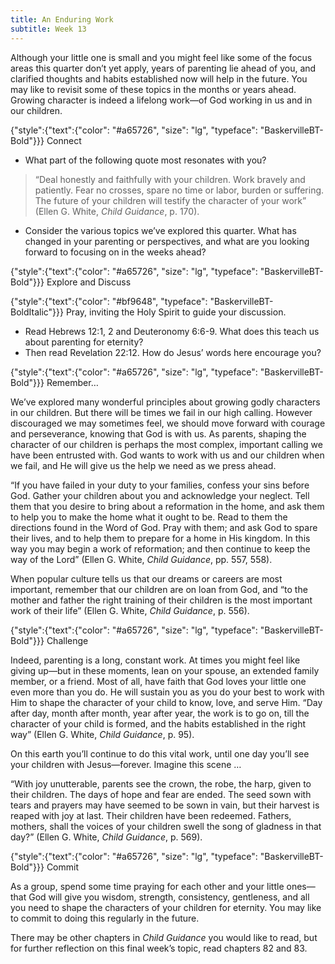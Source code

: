 ```yaml
---
title: An Enduring Work
subtitle: Week 13
---
```


Although your little one is small and you might feel like some of the focus areas this quarter don’t yet apply, years of parenting lie ahead of you, and clarified thoughts and habits established now will help in the future. You may like to revisit some of these topics in the months or years ahead. Growing character is indeed a lifelong work—of God working in us and in our children.

{"style":{"text":{"color": "#a65726", "size": "lg", "typeface": "BaskervilleBT-Bold"}}}
Connect

+ What part of the following quote most resonates with you?

> “Deal honestly and faithfully with your children. Work bravely and patiently. Fear no crosses, spare no time or labor, burden or suffering. The future of your children will testify the character of your work” (Ellen G. White, _Child Guidance_, p. 170).

+ Consider the various topics we’ve explored this quarter. What has changed in your parenting or perspectives, and what are you looking forward to focusing on in the weeks ahead?

{"style":{"text":{"color": "#a65726", "size": "lg", "typeface": "BaskervilleBT-Bold"}}}
Explore and Discuss

{"style":{"text":{"color": "#bf9648", "typeface": "BaskervilleBT-BoldItalic"}}}
Pray, inviting the Holy Spirit to guide your discussion.

+ Read Hebrews 12:1, 2 and Deuteronomy 6:6-9. What does this teach us about parenting for eternity?
+ Then read Revelation 22:12. How do Jesus’ words here encourage you?

{"style":{"text":{"color": "#a65726", "size": "lg", "typeface": "BaskervilleBT-Bold"}}}
Remember…

We’ve explored many wonderful principles about growing godly characters in our children. But there will be times we fail in our high calling. However discouraged we may sometimes feel, we should move forward with courage and perseverance, knowing that God is with us. As parents, shaping the character of our children is perhaps the most complex, important calling we have been entrusted with. God wants to work with us and our children when we fail, and He will give us the help we need as we press ahead.

“If you have failed in your duty to your families, confess your sins before God. Gather your children about you and acknowledge your neglect. Tell them that you desire to bring about a reformation in the home, and ask them to help you to make the home what it ought to be. Read to them the directions found in the Word of God. Pray with them; and ask God to spare their lives, and to help them to prepare for a home in His kingdom. In this way you may begin a work of reformation; and then continue to keep the way of the Lord” (Ellen G. White, _Child Guidance_, pp. 557, 558).

When popular culture tells us that our dreams or careers are most important, remember that our children are on loan from God, and “to the mother and father the right training of their children is the most important work of their life” (Ellen G. White, _Child Guidance_, p. 556).

{"style":{"text":{"color": "#a65726", "size": "lg", "typeface": "BaskervilleBT-Bold"}}}
Challenge

Indeed, parenting is a long, constant work. At times you might feel like giving up—but in these moments, lean on your spouse, an extended family member, or a friend. Most of all, have faith that God loves your little one even more than you do. He will sustain you as you do your best to work with Him to shape the character of your child to know, love, and serve Him. “Day after day, month after month, year after year, the work is to go on, till the character of your child is formed, and the habits established in the right way” (Ellen G. White, _Child Guidance_, p. 95).

On this earth you’ll continue to do this vital work, until one day you’ll see your children with Jesus—forever. Imagine this scene …

“With joy unutterable, parents see the crown, the robe, the harp, given to their children. The days of hope and fear are ended. The seed sown with tears and prayers may have seemed to be sown in vain, but their harvest is reaped with joy at last. Their children have been redeemed. Fathers, mothers, shall the voices of your children swell the song of gladness in that day?” (Ellen G. White, _Child Guidance_, p. 569).

{"style":{"text":{"color": "#a65726", "size": "lg", "typeface": "BaskervilleBT-Bold"}}}
Commit

As a group, spend some time praying for each other and your little ones—that God will give you wisdom, strength, consistency, gentleness, and all you need to shape the characters of your children for eternity. You may like to commit to doing this regularly in the future.

There may be other chapters in _Child Guidance_ you would like to read, but for further reflection on this final week’s topic, read chapters 82 and 83.